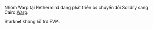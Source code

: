 Nhóm Warp tại Nethermind đang phát triển bộ chuyển đổi Solidity sang Cairo:[Warp](https://github.com/NethermindEth/warp).

Starknet không hỗ trợ EVM.